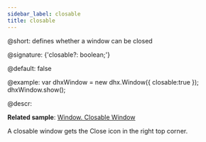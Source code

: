 ```yaml
---
sidebar_label: closable
title: closable
---          
```


@short: defines whether a window can be closed

@signature: {'closable?: boolean;'}

@default: false

@example:
var dhxWindow = new dhx.Window({
    closable:true
});
dhxWindow.show();

@descr:

**Related sample**: [Window. Closable Window](https://snippet.dhtmlx.com/d1nbhada)

A closable window gets the Close icon in the right top corner.

[comment]: # (@related:window/configuration.md#closability window/how_to_start.md)
